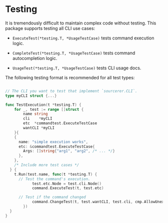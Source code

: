 # Testing

It is tremendously difficult to maintain complex code without testing. This package supports testing all CLI use cases:

- `ExecuteTest(*testing.T, *UsageTestCase)` tests command execution logic.

- `CompleteTest(*testing.T, *UsageTestCase)` tests command autocompletion logic.

- `UsageTest(*testing.T, *UsageTestCase)` tests CLI usage docs.

The following testing format is recommended for all test types:

```go

// The CLI you want to test that implement `sourcerer.CLI`.
type myCLI struct {...}

func TestExecution(t *testing.T) {
	for _, test := range []struct {
		name string
		cli    *myCLI
		etc  *commandtest.ExecuteTestCase
		wantCLI *myCLI
	}{
    {
      name: "simple execution works",
      etc: &commandtest.ExecuteTestCase{
        Args: []string{"arg1", "arg2", /* ... */}
      },
    },
    /* Include more test cases */
  } {
    t.Run(test.name, func(t *testing.T) {
      // Test the command's execution.
			test.etc.Node = test.cli.Node()
			command.ExecuteTest(t, test.etc)

      // Test if the command changed
			command.ChangeTest(t, test.wantCLI, test.cli, cmp.AllowUnexported(myCLI{}))
		})
  }
}
```
